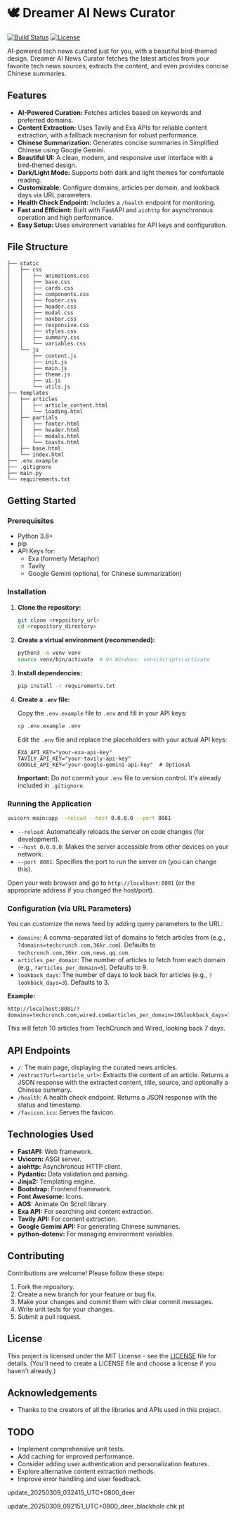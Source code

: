
# 🕊️ Dreamer AI News Curator

[![Build Status](https://img.shields.io/badge/build-passing-brightgreen.svg)](https://example.com)  <!-- Replace with your actual build status badge -->
[![License](https://img.shields.io/badge/license-MIT-blue.svg)](https://opensource.org/licenses/MIT) <!-- Replace with your actual license -->

AI-powered tech news curated just for you, with a beautiful bird-themed design.  Dreamer AI News Curator fetches the latest articles from your favorite tech news sources, extracts the content, and even provides concise Chinese summaries.

## Features

*   **AI-Powered Curation:** Fetches articles based on keywords and preferred domains.
*   **Content Extraction:**  Uses Tavily and Exa APIs for reliable content extraction, with a fallback mechanism for robust performance.
*   **Chinese Summarization:** Generates concise summaries in Simplified Chinese using Google Gemini.
*   **Beautiful UI:**  A clean, modern, and responsive user interface with a bird-themed design.
*   **Dark/Light Mode:**  Supports both dark and light themes for comfortable reading.
*   **Customizable:**  Configure domains, articles per domain, and lookback days via URL parameters.
*   **Health Check Endpoint:**  Includes a `/health` endpoint for monitoring.
*   **Fast and Efficient:** Built with FastAPI and `aiohttp` for asynchronous operation and high performance.
*   **Easy Setup:**  Uses environment variables for API keys and configuration.

## File Structure

```
├── static
│   ├── css
│   │   ├── animations.css
│   │   ├── base.css
│   │   ├── cards.css
│   │   ├── components.css
│   │   ├── footer.css
│   │   ├── header.css
│   │   ├── modal.css
│   │   ├── navbar.css
│   │   ├── responsive.css
│   │   ├── styles.css
│   │   ├── summary.css
│   │   └── variables.css
│   └── js
│       ├── content.js
│       ├── init.js
│       ├── main.js
│       ├── theme.js
│       ├── ui.js
│       └── utils.js
├── templates
│   ├── articles
│   │   ├── article_content.html
│   │   └── loading.html
│   ├── partials
│   │   ├── footer.html
│   │   ├── header.html
│   │   ├── modals.html
│   │   └── toasts.html
│   ├── base.html
│   └── index.html
├── .env.example
├── .gitignore
├── main.py
└── requirements.txt
```

## Getting Started

### Prerequisites

*   Python 3.8+
*   pip
*   API Keys for:
    *   Exa (formerly Metaphor)
    *   Tavily
    *   Google Gemini (optional, for Chinese summarization)

### Installation

1.  **Clone the repository:**

    ```bash
    git clone <repository_url>
    cd <repository_directory>
    ```

2.  **Create a virtual environment (recommended):**

    ```bash
    python3 -m venv venv
    source venv/bin/activate  # On Windows: venv\Scripts\activate
    ```

3.  **Install dependencies:**

    ```bash
    pip install -r requirements.txt
    ```

4.  **Create a `.env` file:**

    Copy the `.env.example` file to `.env` and fill in your API keys:

    ```bash
    cp .env.example .env
    ```

    Edit the `.env` file and replace the placeholders with your actual API keys:

    ```
    EXA_API_KEY="your-exa-api-key"
    TAVILY_API_KEY="your-tavily-api-key"
    GOOGLE_API_KEY="your-google-gemini-api-key"  # Optional
    ```
    **Important:**  Do *not* commit your `.env` file to version control.  It's already included in `.gitignore`.

### Running the Application

```bash
uvicorn main:app --reload --host 0.0.0.0 --port 8081
```

*   `--reload`:  Automatically reloads the server on code changes (for development).
*   `--host 0.0.0.0`:  Makes the server accessible from other devices on your network.
*   `--port 8081`:  Specifies the port to run the server on (you can change this).

Open your web browser and go to `http://localhost:8081` (or the appropriate address if you changed the host/port).

### Configuration (via URL Parameters)

You can customize the news feed by adding query parameters to the URL:

*   `domains`:  A comma-separated list of domains to fetch articles from (e.g., `?domains=techcrunch.com,36kr.com`).  Defaults to `techcrunch.com,36kr.com,news.qq.com`.
*   `articles_per_domain`: The number of articles to fetch from each domain (e.g., `?articles_per_domain=5`). Defaults to 9.
*   `lookback_days`:  The number of days to look back for articles (e.g., `?lookback_days=3`). Defaults to 3.

**Example:**

```
http://localhost:8081/?domains=techcrunch.com,wired.com&articles_per_domain=10&lookback_days=7
```

This will fetch 10 articles from TechCrunch and Wired, looking back 7 days.

## API Endpoints

*   `/`:  The main page, displaying the curated news articles.
*   `/extract?url=<article_url>`:  Extracts the content of an article.  Returns a JSON response with the extracted content, title, source, and optionally a Chinese summary.
*   `/health`:  A health check endpoint.  Returns a JSON response with the status and timestamp.
*   `/favicon.ico`: Serves the favicon.

## Technologies Used

*   **FastAPI:**  Web framework.
*   **Uvicorn:**  ASGI server.
*   **aiohttp:**  Asynchronous HTTP client.
*   **Pydantic:**  Data validation and parsing.
*   **Jinja2:**  Templating engine.
*   **Bootstrap:**  Frontend framework.
*   **Font Awesome:**  Icons.
*   **AOS:**  Animate On Scroll library.
*   **Exa API:**  For searching and content extraction.
*   **Tavily API:** For content extraction.
*   **Google Gemini API:**  For generating Chinese summaries.
*   **python-dotenv:** For managing environment variables.

## Contributing

Contributions are welcome!  Please follow these steps:

1.  Fork the repository.
2.  Create a new branch for your feature or bug fix.
3.  Make your changes and commit them with clear commit messages.
4.  Write unit tests for your changes.
5.  Submit a pull request.

## License

This project is licensed under the MIT License - see the [LICENSE](LICENSE) file for details.  (You'll need to create a LICENSE file and choose a license if you haven't already.)

## Acknowledgements

*   Thanks to the creators of all the libraries and APIs used in this project.

## TODO

*   Implement comprehensive unit tests.
*   Add caching for improved performance.
*   Consider adding user authentication and personalization features.
*   Explore alternative content extraction methods.
*   Improve error handling and user feedback.

update_20250309_032415_UTC+0800_deer

update_20250309_092151_UTC+0800_deer_blackhole chk pt
